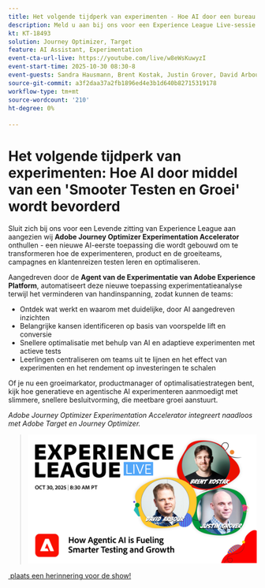 ```yaml
---
title: Het volgende tijdperk van experimenten - Hoe AI door een bureau wordt gestimuleerd om slimmer te testen en te groeien
description: Meld u aan bij ons voor een Experience League Live-sessie terwijl we Adobe Journey Optimizer Experimentation Accelerator onthullen — een nieuwe AI-eerste toepassing die is ontworpen om te transformeren hoe experimenteren, product- en groeiteams campagnes en klantreizen testen, leren en optimaliseren.
kt: KT-18493
solution: Journey Optimizer, Target
feature: AI Assistant, Experimentation
event-cta-url-live: https://youtube.com/live/w8eWsKuwyzI
event-start-time: 2025-10-30 08:30-8
event-guests: Sandra Hausmann, Brent Kostak, Justin Grover, David Arbour
source-git-commit: a3f2daa37a2fb1896ed4e3b1d640b82715319178
workflow-type: tm+mt
source-wordcount: '210'
ht-degree: 0%

---
```



# Het volgende tijdperk van experimenten: Hoe AI door middel van een &#39;Smooter Testen en Groei&#39; wordt bevorderd

Sluit zich bij ons voor een Levende zitting van Experience League aan aangezien wij **Adobe Journey Optimizer Experimentation Accelerator** onthullen - een nieuwe AI-eerste toepassing die wordt gebouwd om te transformeren hoe de experimenteren, product en de groeiteams, campagnes en klantenreizen testen leren en optimaliseren.

Aangedreven door de **Agent van de Experimentatie van Adobe Experience Platform**, automatiseert deze nieuwe toepassing experimentatieanalyse terwijl het verminderen van handinspanning, zodat kunnen de teams:

* Ontdek wat werkt en waarom met duidelijke, door AI aangedreven inzichten
* Belangrijke kansen identificeren op basis van voorspelde lift en conversie
* Snellere optimalisatie met behulp van AI en adaptieve experimenten met actieve tests
* Leerlingen centraliseren om teams uit te lijnen en het effect van experimenten en het rendement op investeringen te schalen

Of je nu een groeimarkator, productmanager of optimalisatiestrategen bent, kijk hoe generatieve en agentische AI experimenteren aanmoedigt met slimmere, snellere besluitvorming, die meetbare groei aanstuurt.

*Adobe Journey Optimizer Experimentation Accelerator integreert naadloos met Adobe Target en Journey Optimizer.*

>![&#x200B; toon banner &#x200B;](/help/experience-league-live/assets/exl-live-episode-10-30-25-web-banner.png)

[&#x200B; plaats een herinnering voor de show!](https://youtube.com/live/w8eWsKuwyzI)
